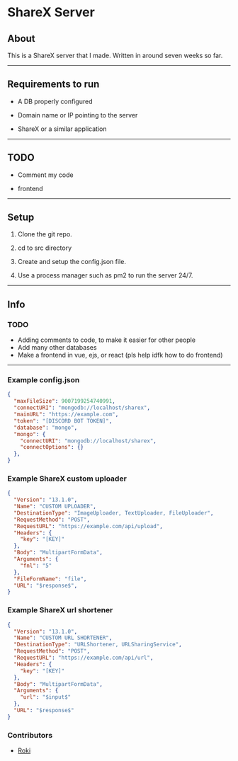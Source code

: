 # ShareX Server

## About

This is a ShareX server that I made.
Written in around seven weeks so far.
  
---

## Requirements to run

- A DB properly configured

- Domain name or IP pointing to the server

- ShareX or a similar application

---

## TODO

- Comment my code

- frontend

---

## Setup

1. Clone the git repo.

2. cd to src directory

3. Create and setup the config.json file.

4. Use a process manager such as pm2 to run the server 24/7.

---

## Info

### TODO

* Adding comments to code, to make it easier for other people
* Add many other databases
* Make a frontend in vue, ejs, or react (pls help idfk how to do frontend)

---

### Example config.json

```json
{  
  "maxFileSize": 9007199254740991,  
  "connectURI": "mongodb://localhost/sharex",  
  "mainURL": "https://example.com",  
  "token": "[DISCORD BOT TOKEN]",  
  "database": "mongo",
  "mongo": {
    "connectURI": "mongodb://localhost/sharex",
    "connectOptions": {}
  },
}
```

### Example ShareX custom uploader
```json
{
  "Version": "13.1.0",
  "Name": "CUSTOM UPLOADER",
  "DestinationType": "ImageUploader, TextUploader, FileUploader",
  "RequestMethod": "POST",
  "RequestURL": "https://example.com/api/upload",
  "Headers": {
    "key": "[KEY]"
  },
  "Body": "MultipartFormData",
  "Arguments": {
    "fnl": "5"
  },
  "FileFormName": "file",
  "URL": "$response$",
}
```

### Example ShareX url shortener
```json
{
  "Version": "13.1.0",
  "Name": "CUSTOM URL SHORTENER",
  "DestinationType": "URLShortener, URLSharingService",
  "RequestMethod": "POST",
  "RequestURL": "https://example.com/api/url",
  "Headers": {
    "key": "[KEY]"
  },
  "Body": "MultipartFormData",
  "Arguments": {
    "url": "$input$"
  },
  "URL": "$response$"
}
```

### Contributors

- [Roki](https://github.com/Roki100)
